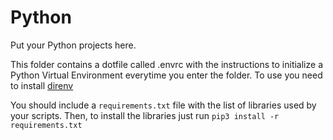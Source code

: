# Python

Put your Python projects here.

This folder contains a dotfile called .envrc with the instructions to initialize a Python Virtual Environment everytime you enter the folder. To use you need to install [direnv](https://github.com/direnv/direnv)

You should include a `requirements.txt` file with the list of libraries used by your scripts. Then, to install the libraries just run `pip3 install -r requirements.txt`
